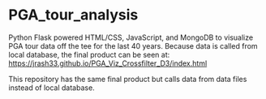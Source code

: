 # PGA_tour_analysis

Python Flask powered HTML/CSS, JavaScript, and MongoDB to visualize PGA tour data off the tee for the last 40 years. Because data is called from local database, the final product can be seen at: https://jrash33.github.io/PGA_Viz_Crossfilter_D3/index.html

This repository has the same final product but calls data from data files instead of local database.

